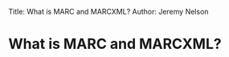 Title: What is MARC and MARCXML?
Author: Jeremy Nelson

What is MARC and MARCXML?
=========================
